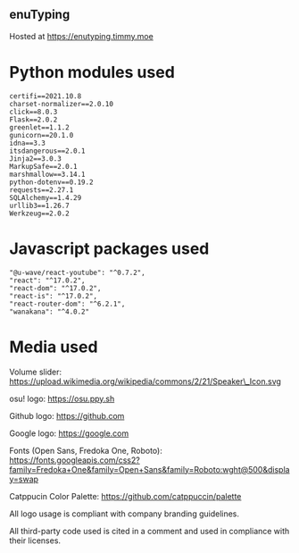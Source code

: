 ## enuTyping

Hosted at https://enutyping.timmy.moe

# Python modules used
```
certifi==2021.10.8
charset-normalizer==2.0.10
click==8.0.3
Flask==2.0.2
greenlet==1.1.2
gunicorn==20.1.0
idna==3.3
itsdangerous==2.0.1
Jinja2==3.0.3
MarkupSafe==2.0.1
marshmallow==3.14.1
python-dotenv==0.19.2
requests==2.27.1
SQLAlchemy==1.4.29
urllib3==1.26.7
Werkzeug==2.0.2
```

# Javascript packages used
```
"@u-wave/react-youtube": "^0.7.2",
"react": "^17.0.2",
"react-dom": "^17.0.2",
"react-is": "^17.0.2",
"react-router-dom": "^6.2.1",
"wanakana": "^4.0.2"
```

# Media used
Volume slider: https://upload.wikimedia.org/wikipedia/commons/2/21/Speaker\_Icon.svg

osu! logo: https://osu.ppy.sh

Github logo: https://github.com

Google logo: https://google.com

Fonts (Open Sans, Fredoka One, Roboto): https://fonts.googleapis.com/css2?family=Fredoka+One&family=Open+Sans&family=Roboto:wght@500&display=swap

Catppucin Color Palette: https://github.com/catppuccin/palette 

All logo usage is compliant with company branding guidelines.

All third-party code used is cited in a comment and used in compliance with their licenses.


